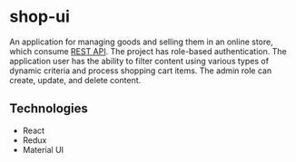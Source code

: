 # shop-ui
An application for managing goods and selling them in an online store, which consume [REST API](https://github.com/KarinaVeremeyeva/Shop).
The project has role-based authentication. The application user has the ability to filter content using various types of dynamic criteria and process shopping cart items. The admin role can create, update, and delete content.

## Technologies
- React
- Redux
- Material UI